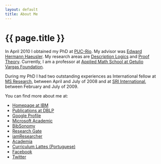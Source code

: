 ```yaml
---
layout: default
title: About Me
---
```


{{ page.title }}
================

In April 2010 I obtained my PhD at [PUC-Rio](http://www.puc-rio.br).
My advisor was [Edward Hermann Haeusler](http://www.inf.puc-rio.br/~hermann/). My research
areas are [Description Logics](http://dl.kr.org/) and [Proof Theory](http://en.wikipedia.org/wiki/Proof_theory). 
Currently, I am a professor at [Applied Math School at Getulio Vargas Foundation](http://emap.fgv.br).

During my PhD I had two outstanding experiences as International
fellow at [MS Research](http://research.microsoft.com/en-us/um/redmond/projects/z3/people.html),
between April and July of 2008 and at [SRI International](http://www.sri.com/), between February and July of
2009.

You can find more about me at:

 - [Homepage at IBM](http://researcher.ibm.com/person/br-alexrad)
 - [Publications at DBLP](http://www.informatik.uni-trier.de/~ley/db/indices/a-tree/r/Rademaker:Alexandre.html)
 - [Google Profile](http://scholar.google.com/citations?user=SWz6BjIAAAAJ)
 - [Microsoft Academic](http://academic.research.microsoft.com/Author/2751793)
 - [BibSonomy](http://www.bibsonomy.org/user/arademaker)
 - [Research Gate](http://www.researchgate.net/profile/Alexandre_Rademaker/)
 - [iamResearcher](http://www.iamresearcher.com/profiles/alexandre.rademaker/)
 - [Academia](http://fgv.academia.edu/AlexandreRademaker)
 - [Curriculum Lattes (Portuguese)](http://lattes.cnpq.br/0675365413696898)
 - [Facebook](http://facebook.com/alexandre.rademaker)
 - [Twitter](http://twitter.com/arademaker)
  
